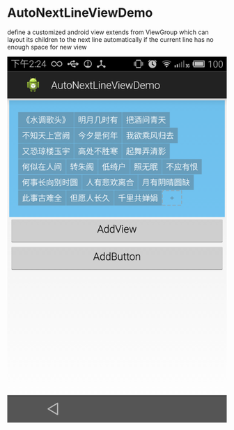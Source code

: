 # AutoNextLineViewDemo
define a customized android view extends from ViewGroup which can layout its children to the next line automatically if the current line has no enough space for new view

![image](https://github.com/Carbs0126/AutoNextLineViewDemo/blob/master/example_autonextline.png)